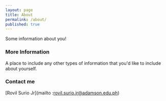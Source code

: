 ```yaml
---
layout: page
title: About
permalink: /about/
published: true
---
```


Some information about you!

### More Information

A place to include any other types of information that you'd like to include about yourself.

### Contact me

[Rovil Surio Jr](mailto :rovil.surio.jr@adamson.edu.ph)

